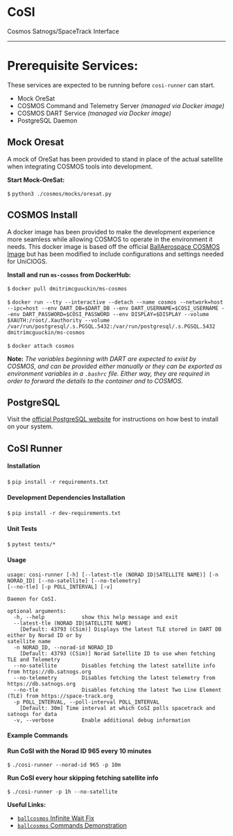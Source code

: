 # CoSI

Cosmos Satnogs/SpaceTrack Interface

***

# Prerequisite Services:

These services are expected to be running before `cosi-runner` can start.

* Mock OreSat
* COSMOS Command and Telemetry Server *(managed via Docker image)*
* COSMOS DART Service *(managed via Docker image)*
* PostgreSQL Daemon


## Mock Oresat

A mock of OreSat has been provided to stand in place of the actual satellite when integrating COSMOS tools into development.

**Start Mock-OreSat:**

`$` `python3 ./cosmos/mocks/oresat.py`

## COSMOS Install

A docker image has been provided to make the development experience more seamless while allowing COSMOS to operate in the environment it needs. This docker image is based off the official [BallAerospace COSMOS Image](https://hub.docker.com/r/ballaerospace/cosmos) but has been modified to include configurations and settings needed for UniClOGS.

**Install and run `ms-cosmos` from DockerHub:**

`$` `docker pull dmitrimcguuckin/ms-cosmos`

`$` `docker run --tty --interactive --detach --name cosmos --network=host --ipc=host --env DART_DB=$DART_DB --env DART_USERNAME=$COSI_USERNAME --env DART_PASSWORD=$COSI_PASSWORD --env DISPLAY=$DISPLAY --volume $XAUTH:/root/.Xauthority --volume /var/run/postgresql/.s.PGSQL.5432:/var/run/postgresql/.s.PGSQL.5432 dmitrimcguuckin/ms-cosmos`

`$` `docker attach cosmos`

**Note:** *The variables beginning with DART are expected to exist by COSMOS, and can be provided either manually or they can be exported as environment variables in a `.bashrc` file. Either way, they are required in order to forward the details to the container and to COSMOS.*

## PostgreSQL

Visit the [official PostgreSQL website](https://www.postgresql.org/download/) for instructions on how best to install on your system.


## CoSI Runner

#### Installation

`$` `pip install -r requirements.txt`

#### Development Dependencies Installation

`$` `pip install -r dev-requirements.txt`

#### Unit Tests

`$` `pytest tests/*`

#### Usage

```
usage: cosi-runner [-h] [--latest-tle (NORAD ID|SATELLITE NAME)] [-n NORAD_ID] [--no-satellite] [--no-telemetry]
[--no-tle] [-p POLL_INTERVAL] [-v]

Daemon for CoSI.

optional arguments:
  -h, --help            show this help message and exit
  --latest-tle (NORAD ID|SATELLITE NAME)
    [Default: 43793 (CSim)] Displays the latest TLE stored in DART DB either by Norad ID or by
satellite name
  -n NORAD_ID, --norad-id NORAD_ID
    [Default: 43793 (CSim)] Norad Satellite ID to use when fetching TLE and Telemetry
  --no-satellite        Disables fetching the latest satellite info from https://db.satnogs.org
  --no-telemetry        Disables fetching the latest telemetry from https://db.satnogs.org
  --no-tle              Disables fetching the latest Two Line Element (TLE) from https://space-track.org
  -p POLL_INTERVAL, --poll-interval POLL_INTERVAL
    [Default: 30m] Time interval at which CoSI polls spacetrack and satnogs for data
  -v, --verbose         Enable additional debug information
```

#### Example Commands

**Run CoSI with the Norad ID 965 every 10 minutes**

`$` `./cosi-runner --norad-id 965 -p 10m`


**Run CoSI every hour skipping fetching satellite info**

`$` `./cosi-runner -p 1h --no-satellite`

**Useful Links:**

* [`ballcosmos` Infinite Wait Fix](https://github.com/BallAerospace/python-ballcosmos/commit/377552e91ffafea76acedee8cb7ada1abc202898)
* [`ballcosmos` Commands Demonstration](https://github.com/BallAerospace/python-ballcosmos/blob/master/examples/test_json_drb.py)
